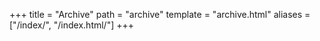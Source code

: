 +++
title = "Archive"
path = "archive"
template = "archive.html"
aliases = ["/index/", "/index.html/"]
+++
